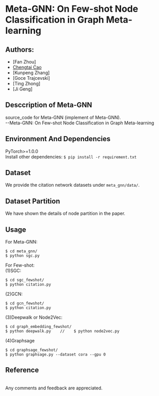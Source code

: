 # Meta-GNN: On Few-shot Node Classification in Graph Meta-learning

## Authors: 
* [Fan Zhou]
* [Chengtai Cao](https://github.com/ChengtaiCao)
* [Kunpeng Zhang]
* [Goce Trajcevski]
* [Ting Zhong]
* [Ji Geng]

## Desccription of Meta-GNN
source_code for Meta-GNN (implement of Meta-GNN).<br>
--Meta-GNN: On Few-shot Node Classification in Graph Meta-learning

## Environment And Dependencies
PyTorch>=1.0.0<br> 
Install other dependencies: `$ pip install -r requirement.txt`

## Dataset
We provide the citation network datasets under `meta_gnn/data/`.

## Dataset Partition
We have shown the details of node partition in the paper.

## Usage
For Meta-GNN:
```
$ cd meta_gnn/
$ python sgc.py 
```

For Few-shot:<br>
(1)SGC:
```
$ cd sgc_fewshot/
$ python citation.py 
```
(2)GCN:
```
$ cd gcn_fewshot/
$ python citation.py 
```
(3)Deepwalk or Node2Vec:
```
$ cd graph_embedding_fewshot/
$ python deepwalk.py    //    $ python node2vec.py
```
(4)Graphsage
```
$ cd graphsage_fewshot/
$ python graphsage.py --dataset cora --gpu 0
```

## Reference
<br>Any comments and feedback are appreciated.
